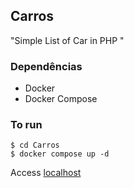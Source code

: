 ## Carros

"Simple List of Car in PHP
"

### Dependências

- Docker
- Docker Compose

### To run

```
$ cd Carros 
$ docker compose up -d
```

Access [localhost](http://localhost)


